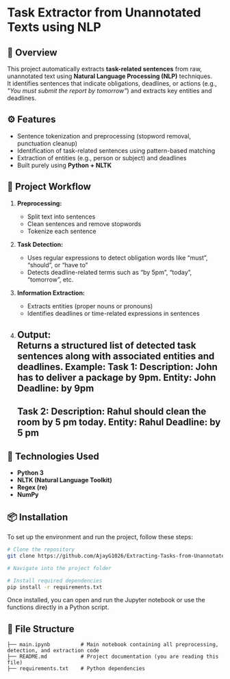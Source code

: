 # Task Extractor from Unannotated Texts using NLP

## 📌 Overview
This project automatically extracts **task-related sentences** from raw, unannotated text using **Natural Language Processing (NLP)** techniques.  
It identifies sentences that indicate obligations, deadlines, or actions (e.g., *"You must submit the report by tomorrow"*) and extracts key entities and deadlines.

## ⚙️ Features
- Sentence tokenization and preprocessing (stopword removal, punctuation cleanup)
- Identification of task-related sentences using pattern-based matching
- Extraction of entities (e.g., person or subject) and deadlines
- Built purely using **Python + NLTK**

## 🧩 Project Workflow
1. **Preprocessing:**  
   - Split text into sentences  
   - Clean sentences and remove stopwords  
   - Tokenize each sentence

2. **Task Detection:**  
   - Uses regular expressions to detect obligation words like “must”, “should”, or “have to”  
   - Detects deadline-related terms such as “by 5pm”, “today”, “tomorrow”, etc.

3. **Information Extraction:**  
   - Extracts entities (proper nouns or pronouns)  
   - Identifies deadlines or time-related expressions in sentences

4. **Output:**  
   Returns a structured list of detected task sentences along with associated entities and deadlines.
   Example:
    Task 1:
    Description: John has to deliver a package by 9pm.
    Entity: John
    Deadline: by 9pm
    ---
    Task 2:
    Description: Rahul should clean the room by 5 pm today.
    Entity: Rahul
    Deadline: by 5 pm
    ---

## 🧰 Technologies Used
- **Python 3**
- **NLTK (Natural Language Toolkit)**
- **Regex (re)**
- **NumPy**

## 📦 Installation

To set up the environment and run the project, follow these steps:

```bash
# Clone the repository
git clone https://github.com/AjayG1026/Extracting-Tasks-from-Unannotated-Text-using-NLP.git

# Navigate into the project folder

# Install required dependencies
pip install -r requirements.txt
```

Once installed, you can open and run the Jupyter notebook or use the functions directly in a Python script.

## 📁 File Structure

```
├── main.ipynb          # Main notebook containing all preprocessing, detection, and extraction code
├── README.md           # Project documentation (you are reading this file)
├── requirements.txt    # Python dependencies
```


